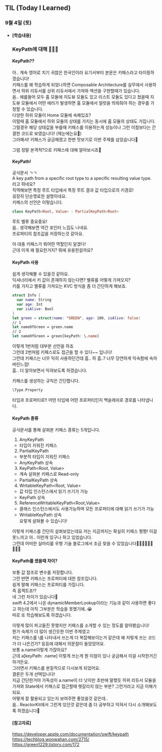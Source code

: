 ## TIL (Today I Learned)

### 9월 4일 (토)

- #### [학습내용]
  
  ### KeyPath에 대해 🧑🏻‍💻   
  
  #### KeyPath??   
  아.. 계속 영어로 치기 귀찮은 한국인이라 요기서부터 본문은 키패스라고 타이핑하겠습니다!   
  키패스를 왜 학습하게 되었나하면 Composable Architecture를 실무에서 사용하면서 하위 리듀서를 상위 리듀서에서 가져와 액션을 구현할때가 있습니다.   
  음.. 예를들어 모두 홈 모듈에 지도뷰 모듈도 있고 리스트 모듈도 있다고 쳤을때 지도뷰 모듈에서 어떤 에러가 발생하면 홈 모듈에서 얼럿을 띄워줘야 하는 경우를 가정할 수 있습니다.   
  다양한 하위 모듈이 Home 모듈에 속해있죠?   
  이럴때 홈 모듈에서 하위 모듈의 상태를 가지는 동시에 홈 모듈의 상태도 가집니다.   
  그럴경우 해당 상태값을 부를때 키패스를 이용하는게 성능이나 그런 이점보다는 간결한 코드로 보였습니다! (제눈에는요👀)   
  그러해서! 키패스가 궁금해졌고 한번 맛보기로 이번 주제를 삼았습니다👏   

  그럼 정말 본격적?으로 키패스에 대해 알아보시죠📝   

  #### KeyPath!   
  공식문서 ㄱㄱ   
  A key path from a specific root type to a specific resulting value type.   
  라고 하네요?   
  직역해보면 특정 루트 타입에서 특정 루트 결과 값 타입으로의 키경로!   
  굉장히 단순명료한 설명이네요.   
  키패스의 선언은 이렇습니다.   
  ```swift
  class KeyPath<Root, Value> : PartialKeyPath<Root>
  ```
  루트 벨류 중요중요!   
  음.. 생각해보면 약간 포인터 느낌도 나네요.   
  프로퍼티의 참조값을 저장하는것 같아요.   

  아 대충 키패스가 뭐어떤 역할인지 알겠다!   
  근데 이게 왜 필요한거지? 뭐에 유용한걸까요?   

  #### KeyPath 사용   
  쉽게 생각해볼 수 있을것 같아요.   
  딕셔너리에서 키 값이 존재하지 않는다면? 벨류를 어떻게 가져오지?   
  키를 가지고 벨류를 가져오는 KVC 방식을 좀 더 간단하게 해보죠.   
  ```swift
  struct Info {
    var name: String
    var age: Int
    var isAlive: Bool
  }
  let green = struct(name: "GREEN", age: 100, isAlive: false)
  // 1
  let nameOfGreen = green.name
  // 2
  let nameOfGreen = green[keyPath: \.name]
  ```
  이렇게 1번처럼 대부분 선언을 하죠   
  그런데 2번처럼 키패스로도 접근을 할 수 있다~~ 입니다!   
  그런데 키패스는 너무 익히 사용하던건데 흠.. 하 흠..? 너무 당연하게 익숙함에 속아버린느낌!   
  흠.. 더 알아보면서 익혀보도록 하겠습니다.   

  키패스를 생성하는 규칙은 간단합니다.   
  ```swift
  \Type.Property
  ```
  타입과 프로퍼티로!! 어떤 타입에 어떤 프로퍼티인지 백슬래쉬로 경로를 나타냅니다.   

  #### KeyPath 종류   
  공식문서를 통해 살펴본 키패스 종류는 5개입니다.   
  1. AnyKeyPath   
    - 타입이 지워진 키패스   

  2. PartialKeyPath<Root>   
    - 부분적 타입이 지워진 키패스   
    - AnyKeyPath 상속   

  3. KeyPath<Root, Value>   
    - 계속 살펴본 키패스로 Read-only   
    - PartialKeyPath 상속   

  4. WritableKeyPath<Root, Value>   
    - 값 타입 인스턴스에서 읽기 쓰기가 가능   
    - KeyPath 상속   

  5. ReferenceWritableKeyPath<Root,Value>   
    - 클래스 인스턴스에서도 사용가능하며 모든 프로퍼티에 대해 읽기 쓰기가 가능   
    - WritableKeyPath 상속   
  요렇게 살펴볼 수 있습니다!   

  이렇게 키패스를 간단히 살펴보았는데요 저는 지금까지는 확실히 키패스 짱짱! 이걸 못느끼고 아.. 이런게 있구나 하고 있었습니다.   
  그런데 어떠한 실마리를 우형 기술 블로그에서 조금 찾을 수 있었습니다🙋🏻‍♂️🙋🏻‍♂️🙋🏻‍♂️   

  #### KeyPath를 썼을때 차이?   
  보통 값 참조로 변수를 저장합니다.   
  그런 반면 키패스는 프로퍼티에 대한 참조입니다.   
  쉽게 말해 키패스는 프로퍼티를 가집니다.   
  즉 옵젝트죠!?   
  네 그런 차이가 있습니다🥲   
  swift 4.2에서 나온 dynamicMemberLookup이라는 기능과 같이 사용하면 좋다고 하는데 아직 그부분은 학습을 못했기에..😭   
  따로 또 학습해보도록 하겠습니다.   

  이렇게 많이 파고들진 못했지만 키패스를 소개할 수 있는 정도를 알아봤습니다!   
  뭔가 숙제가 더 많이 생긴듯한 이번 주제였고   
  저는 키패스를 \를 나타내서 쓰는게 더 복잡해보이는거 같은데 왜 저렇게 쓰는 코드가 더 나은건가? 등등에 대해서 의문점이 들었었어요.   
  보통 a.name이렇게 가잖아요?   
  근데 a[keyPath: \.name] 이렇게 쓰는게 뭔 이점이 있나 궁금해서 이걸 시작한거긴 하거든요.  
  그러면서 키패스를 본질적으로 다시보게 되었어요.   
  결론은 두개 선택입니다!   
  지금 간단한거야 가독성이 a.name이 더 낫지만 초반에 말했듯 하위 리듀서 모듈을 가져와 State에서 키패스로 접근할때 헷갈리지 않는 부분? 그런거라고 지금 이해가 되요.   
  어떻게 잘 활용되고 있는지 보여주면 좋았을것 같은데..   
  음.. ReactorKit에서 그런게 있던것 같은데 좀 더 공부하고 익혀서 다시 소개해보도록 하겠습니다🎉   

  #### [참고자료]   
  https://developer.apple.com/documentation/swift/keypath   
  https://techblog.woowahan.com/2715/   
  https://green1229.tistory.com/172
